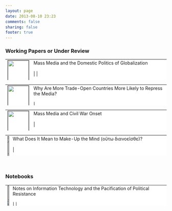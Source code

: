 ```yaml
---
layout: page
date: 2013-08-10 23:23
comments: false
sharing: false
footer: true
---
```

### Working Papers or Under Review

<table style="background-color:white; border:0px" width="700" height="65">
	<tr>
		<td><img style="border:1px solid black" src="https://farm4.staticflickr.com/3871/15081495816_0c114c2e92_s.jpg" width="65" height="65" border="1" bordercolor="black"></td>
		<td align="left" valign="top" width="600">
		Mass Media and the Domestic Politics of Globalization<br><br>
		<a href="http://figshare.com/articles/Mass_Media_and_the_Domestic_Politics_of_Economic_Globalization/1181874" target="_blank"><i class="fa fa-file-pdf-o fa-lg"></i></a> |
		<a href="https://github.com/jmrphy/globalization_mass_media" target="_blank"><i class="fa fa-flask fa-lg"></i></a> | 
		<a href="http://papers.ssrn.com/sol3/papers.cfm?abstract_id=2320218" target="_blank"><i class="fa fa-external-link fa-lg"></i></a>
		</td>
	</tr>
</table>

<table style="background-color:white; border:0px" width="700" height="65">
	<tr>
		<td><img style="border:1px solid black" src="https://farm6.staticflickr.com/5566/14918265000_6006312a85_s.jpg" width="65" height="65" border="1" bordercolor="black"></td>
		<td align="left" valign="top" width="600">
		Why Are More Trade-Open Countries More Likely to Repress the Media?<br><br>
		<a href="http://figshare.com/articles/Why_are_More_Trade_Open_Countries_More_Likely_to_Repress_the_Media_/997696" target="_blank"><i class="fa fa-file-pdf-o fa-lg"></i></a> |
		<a href="https://github.com/jmrphy/globalization_media_freedom" target="_blank"><i class="fa fa-flask fa-lg"></i></a>
		</td>
	</tr>
</table>

<table style="background-color:white; border:0px" width="700" height="65">
	<tr>
		<td><img style="border:1px solid black" src="https://farm4.staticflickr.com/3848/15368961726_eaaa4aaf19_o.png" width="65" height="65" border="1" bordercolor="black"></td>
		<td align="left" valign="top" width="600">
		Mass Media and Civil War Onset<br><br>
		<a href="http://figshare.com/articles/Mass_Media_and_Civil_War_Onset/1181828" target="_blank"><i class="fa fa-file-pdf-o fa-lg"></i></a> |
		<a href="https://github.com/jmrphy/media_civil_war" target="_blank"><i class="fa fa-flask fa-lg"></i></a>
		</td>
	</tr>
</table>

<table style="background-color:white; border:0px" width="700" height="65">
	<tr>
		<td><img style="border:1px solid black" src="https://raw.githubusercontent.com/jmrphy/plato_lacan/master/figure_1_theoric_structure_thumb.png" width="65" height="65" border="1" bordercolor="black"></td>
		<td align="left" valign="top" width="600">
		What Does It Mean to Make-Up the Mind (οὕτω διανοεῖσθε)?<br><br>
		<a href="http://figshare.com/articles/What_Does_It_Mean_to_Make_Up_the_Mind_____/1235544" target="_blank"><i class="fa fa-file-pdf-o fa-lg"></i></a> |
		<a href="https://github.com/jmrphy/plato_lacan" target="_blank"><i class="fa fa-flask fa-lg"></i></a>
		</td>
	</tr>
</table>

<br>

### Notebooks

<table style="background-color:white; border:0px" width="700" height="65">
	<tr>
		<td><img style="border:1px solid black" src="https://raw.githubusercontent.com/jmrphy/pacification_of_the_world/master/content/general_theory_files/figure-html/regional-pacification-thumb.png" width="65" height="65" border="1" bordercolor="black"></td>
		<td align="left" valign="top" width="600">
		Notes on Information Technology and the Pacification of Political Resistance<br><br>
		<a href="https://impactstory.org/jmrphy/product/ddcchxgjqzulymasd7wo0bgd/fulltext" target="_blank"><i class="fa fa-book fa-lg"></i></a> |
		<a href="http://jmrphy.net/pacification_of_the_world/book/pacification_of_the_world.html" target="_blank"><i class="fa fa-file-text-o fa-lg"></i></a> | 
		<a href="https://github.com/jmrphy/pacification_of_the_world" target="_blank"><i class="fa fa-flask fa-lg"></i></a>
		</td>
	</tr>
</table>

<br><br><br><br><br><br>

<!-- <table style="background-color:white; border:0px" width="700" height="65">
	<tr>
		<td><img style="border:1px solid black" src="https://farm4.staticflickr.com/3925/15081902456_7dfc60777f_s.jpg" width="65" height="65" border="1" bordercolor="black"></td>
		<td align="left" valign="top" width="600">
		<b>Media Ownership and the Social Construction of Globalization</b><br>
		- <a href="https://github.com/jmrphy/social_construction_of_globalization/blob/master/social_construction_of_globalization.pdf?raw=true">PDF</a><br>
		- <a href="https://github.com/jmrphy/social_construction_of_globalization">Source materials</a><br>
		</td>
	</tr>
</table>

*What Does it Mean to Make-Up the Mind?* [[Github](https://github.com/jmrphy/plato_lacan) | [PDF](https://github.com/jmrphy/plato_lacan/blob/master/plato_lacan.pdf?raw=true)]


*Sartre, Bourdieu, and Ethics as a *Realpolitik* of History* [[Github](https://github.com/jmrphy/sartre_bourdieu) | [PDF](https://github.com/jmrphy/sartre_bourdieu/blob/master/sartre_bourdieu.pdf?raw=true)]
 -->


